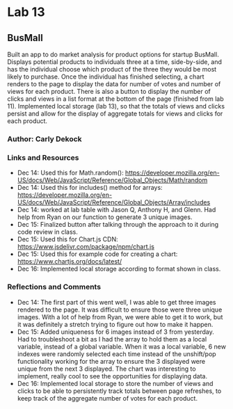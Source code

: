 # Lab 13

## BusMall
Built an app to do market analysis for product options for startup BusMall. Displays potential products to individuals three at a time, side-by-side, and has the individual choose which product of the three they would be most likely to purchase. Once the individual has finished selecting, a chart renders to the page to display the data for number of votes and number of views for each product. There is also a button to display the number of clicks and views in a list format at the bottom of the page (finished from lab 11). Implemented local storage (lab 13), so that the totals of views and clicks persist and allow for the display of aggregate totals for views and clicks for each product.

### Author: Carly Dekock

### Links and Resources
- Dec 14: Used this for Math.random(): https://developer.mozilla.org/en-US/docs/Web/JavaScript/Reference/Global_Objects/Math/random
- Dec 14: Used this for includes() method for arrays: https://developer.mozilla.org/en-US/docs/Web/JavaScript/Reference/Global_Objects/Array/includes
- Dec 14: worked at lab table with Jason Q, Anthony H, and Glenn. Had help from Ryan on our function to generate 3 unique images.
- Dec 15: Finalized button after talking through the approach to it during code review in class.
- Dec 15: Used this for Chart.js CDN: https://www.jsdelivr.com/package/npm/chart.js
- Dec 15: Used this for example code for creating a chart: https://www.chartjs.org/docs/latest/
- Dec 16: Implemented local storage according to format shown in class.

### Reflections and Comments
- Dec 14: The first part of this went well, I was able to get three images rendered to the page. It was difficult to ensure those were three unique images. With a lot of help from Ryan, we were able to get it to work, but it was definitely a stretch trying to figure out how to make it happen. 
- Dec 15: Added uniqueness for 6 images instead of 3 from yesterday. Had to troubleshoot a bit as I had the array to hold them as a local variable, instead of a global variable. When it was a local variable, 6 new indexes were randomly selected each time instead of the unshift/pop functionality working for the array to ensure the 3 displayed were unique from the next 3 displayed. The chart was interesting to implement, really cool to see the opportunities for displaying data.
- Dec 16: Implemented local storage to store the number of views and clicks to be able to persistently track totals between page refreshes, to keep track of the aggregate number of votes for each product. 
